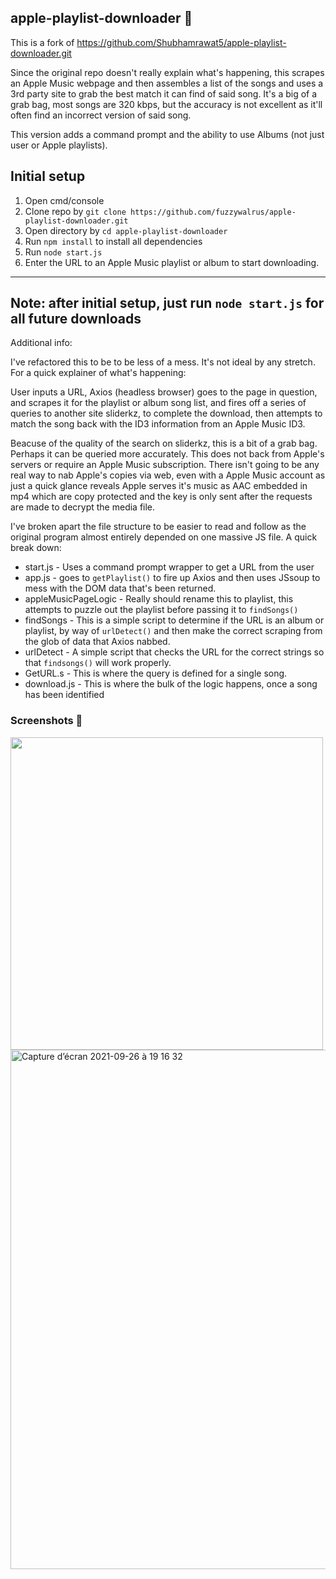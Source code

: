 ## apple-playlist-downloader 🎵

This is a fork of https://github.com/Shubhamrawat5/apple-playlist-downloader.git

Since the original repo doesn't really explain what's happening, this scrapes an Apple Music webpage and then assembles a list of the songs and uses a 3rd party site to grab the best match it can find of said song. It's a big of a grab bag, most songs are 320 kbps, but the accuracy is not excellent as it'll often find an incorrect version of said song.

This version adds a command prompt and the ability to use Albums (not just user or Apple playlists). 

## Initial setup
1. Open cmd/console
2. Clone repo by `git clone https://github.com/fuzzywalrus/apple-playlist-downloader.git`
3. Open directory by `cd apple-playlist-downloader`
4. Run `npm install` to install all dependencies
5. Run `node start.js`
6. Enter the URL to an Apple Music playlist or album to start downloading.

---
Note: after initial setup, just run `node start.js` for all future downloads
---

Additional info:

I've refactored this to be to be less of a mess. It's not ideal by any stretch. For a quick explainer of what's happening:

User inputs a URL, Axios (headless browser) goes to the page in question, and scrapes it for the playlist or album song list, and fires off a series of queries to another site sliderkz, to complete the download, then attempts to match the song back with the ID3 information from an Apple Music ID3. 

Beacuse of the quality of the search on sliderkz, this is a bit of a grab bag. Perhaps it can be queried more accurately. This does not back from Apple's servers or require an Apple Music subscription. There isn't going to be any real way to nab Apple's copies via web, even with a Apple Music account as just a quick glance reveals Apple serves it's music as AAC embedded in mp4 which are copy protected and the key is only sent after the requests are made to decrypt the media file.

I've broken apart the file structure to be easier to read and follow as the original program almost entirely depended on one massive JS file. A quick break down:

- start.js - Uses a command prompt wrapper to get a URL from the user
- app.js - goes to `getPlaylist()` to fire up Axios and then uses JSsoup to mess with the DOM data that's been returned.
- appleMusicPageLogic - Really should rename this to playlist, this attempts to puzzle out the playlist before passing it to `findSongs()`
- findSongs - This is a simple script to determine if the URL is an album or playlist, by way of `urlDetect()` and then make the correct scraping from the glob of data that Axios nabbed.
- urlDetect - A simple script that checks the URL for the correct strings so that `findsongs()` will work properly.
- GetURL.s - This is where the query is defined for a single song.
- download.js - This is where the bulk of the logic happens, once a song has been identified


### Screenshots 🚀

<img src = "https://i.ibb.co/jGkBFN6/aaaa.png" width="500"/>
<img width="831" alt="Capture d’écran 2021-09-26 à 19 16 32" src="https://user-images.githubusercontent.com/44288655/134817487-1a468b63-1e53-4f87-a862-05098813e52b.png">
